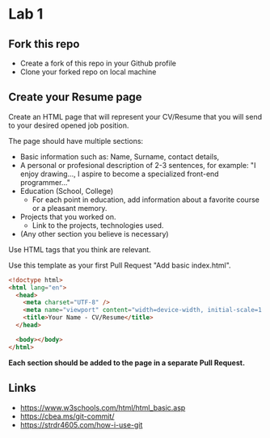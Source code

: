 # Lab 1

## Fork this repo

- Create a fork of this repo in your Github profile
- Clone your forked repo on local machine

## Create your Resume page

Create an HTML page that will represent your CV/Resume that you will send to your desired opened job position.

The page should have multiple sections:

- Basic information such as: Name, Surname, contact details,
- A personal or profesional description of 2-3 sentences, for example: "I enjoy drawing..., I aspire to become a specialized front-end programmer..."
- Education (School, College)
  - For each point in education, add information about a favorite course or a pleasant memory.
- Projects that you worked on.
  - Link to the projects, technologies used.
- (Any other section you believe is necessary)

Use HTML tags that you think are relevant.

Use this template as your first Pull Request "Add basic index.html".

```html
<!doctype html>
<html lang="en">
  <head>
    <meta charset="UTF-8" />
    <meta name="viewport" content="width=device-width, initial-scale=1.0" />
    <title>Your Name - CV/Resume</title>
  </head>

  <body></body>
</html>
```

**Each section should be added to the page in a separate Pull Request.**

## Links

- https://www.w3schools.com/html/html_basic.asp
- https://cbea.ms/git-commit/
- https://strdr4605.com/how-i-use-git
